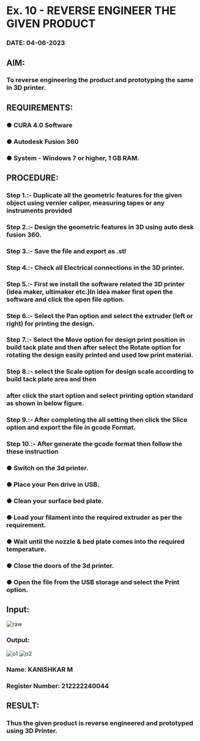 # Ex. 10 - REVERSE ENGINEER THE GIVEN PRODUCT

### DATE: 04-06-2023

## AIM: 
### To reverse engineering the product and prototyping the same in 3D printer.

## REQUIREMENTS:
### ●	CURA 4.0 Software
### ●	 Autodesk Fusion 360
### ●	 System - Windows 7 or higher, 1 GB RAM.

## PROCEDURE:
### Step 1.:- Duplicate all the geometric features for the given object using vernier caliper, measuring tapes or any instruments provided
### Step 2.:- Design the geometric features in 3D using auto desk fusion 360.
### Step 3.:- Save the file and export as .stl
### Step 4.:- Check all Electrical connections in the 3D printer.
### Step 5.:- First we install the software related the 3D printer (idea maker, ultimaker etc.)In idea maker first open the software and click the open file option.
### Step 6.:- Select the Pan option and select the extruder (left or right) for printing the design.
### Step 7.:- Select the Move option for design print position in build tack plate and then after select the Rotate option for rotating the design easily printed and used low print material.
### Step 8.:- select the Scale option for design scale according to build tack plate area and then
### after click the start option and select printing option standard as shown in below figure.
### Step 9.:- After completing the all setting then click the Slice option and export the file in gcode Format.
### Step 10.:- After generate the gcode format then follow the these instruction 
  ###   ●	Switch on the 3d printer.
  ###   ●	Place your Pen drive in USB.
  ###   ●	Clean your surface bed plate.
  ###   ●	Load your filament into the required extruder as per the requirement.
  ###   ●	Wait until the nozzle & bed plate comes into the required temperature.
  ###   ●	Close the doors of the 3d printer.
  ###   ●	Open the file from the USB storage and select the Print option.

## Input:
![raw](https://github.com/Praveen0500/Ex.-10---REVERSE-ENGINEER-THE-GIVEN-PRODUCT/assets/120218611/2fb191d0-1019-4be1-bc20-416297a5eabe)

### Output:

![o1](https://github.com/Praveen0500/Ex.-10---REVERSE-ENGINEER-THE-GIVEN-PRODUCT/assets/120218611/f575f694-5601-4901-ba70-af1073679ff5)
![o2](https://github.com/Praveen0500/Ex.-10---REVERSE-ENGINEER-THE-GIVEN-PRODUCT/assets/120218611/1a296aeb-6058-4063-9e17-8d2869c0372f)

### Name: KANISHKAR M
### Register Number: 212222240044

## RESULT:
###   Thus the given product is reverse engineered and prototyped using 3D Printer.
